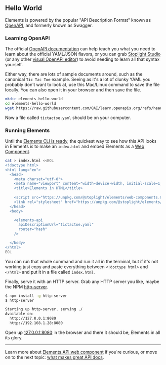 ## Hello World

Elements is powered by the popular "API Description Format" known as [OpenAPI](https://openapis.org/), and formerly known as Swagger.

### Learning OpenAPI

The official [OpenAPI documentation](https://oai.github.io/Documentation/introduction.html) can help teach you what you need to learn about the official YAML/JSON flavors, or you can grab [Stoplight Studio](https://stoplight.io/studio/?utm_source=github&utm_medium=elements&utm_campaign=docs) (or any other [visual OpenAPI editor](https://openapi.tools/#gui-editors)) to avoid needing to learn all that syntax yourself.

Either way, there are lots of sample documents around, such as the canonical `Tic Tac Toe` example. Seeing as it's a lot of clunky YAML you probably don't want to look at, use this Mac/Linux command to save the file locally. You can also open it in your browser and then save the file.

```bash
mkdir elements-hello-world
cd elements-hello-world
wget https://raw.githubusercontent.com/OAI/learn.openapis.org/refs/heads/main/examples/v3.1/tictactoe.yaml
```

Now a file called `tictactoe.yaml` should be on your computer.

### Running Elements

Until the [Elements CLI is ready](https://github.com/stoplightio/elements/issues/765), the quickest way to see how this API looks in Elements is to make an `index.html` and embed Elements as a [Web Component](https://developer.mozilla.org/en-US/docs/Web/Web_Components).


```bash
cat > index.html <<EOL
<!doctype html>
<html lang="en">
  <head>
    <meta charset="utf-8">
    <meta name="viewport" content="width=device-width, initial-scale=1, shrink-to-fit=no">
    <title>Elements in HTML</title>
  
    <script src="https://unpkg.com/@stoplight/elements/web-components.min.js"></script>
    <link rel="stylesheet" href="https://unpkg.com/@stoplight/elements/styles.min.css">
  </head>
  <body>

    <elements-api
      apiDescriptionUrl="tictactoe.yaml"
      router="hash"
    />

  </body>
</html>
EOL
```

You can run that whole command and run it all in the terminal, but if it's not working just copy and paste everything between `<!doctype html>` and `</html>` and put it in a file called `index.html`.

Finally, serve it with an HTTP server. Grab any HTTP server you like, maybe the NPM [http-server](https://www.npmjs.com/package/http-server).

```bash
$ npm install -g http-server
$ http-server

Starting up http-server, serving ./
Available on:
  http://127.0.0.1:8080
  http://192.168.1.28:8080
```

Open up [127.0.0.1:8080](http://127.0.0.1:8080) in the browser and there it should be, Elements in all its glory.

-----------

Learn more about [Elements API web component](../getting-started/usage/web-component.md) if you're curious, or move on to the next topic: [what makes great API docs](great-api-docs.md).
